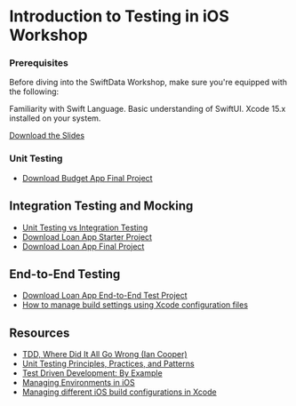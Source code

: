 # Introduction to Testing in iOS Workshop

### Prerequisites

Before diving into the SwiftData Workshop, make sure you're equipped with the following:

Familiarity with Swift Language.
Basic understanding of SwiftUI.
Xcode 15.x installed on your system.

[Download the Slides](slides.pdf)

### Unit Testing 
- [Download Budget App Final Project](BudgetApp.zip)

## Integration Testing and Mocking 
- [Unit Testing vs Integration Testing](https://circleci.com/blog/unit-testing-vs-integration-testing/)
- [Download Loan App Starter Project](LoanStarter/LoanApp-Starter.zip)
- [Download Loan App Final Project](LoanApp.zip)

## End-to-End Testing 

- [Download Loan App End-to-End Test Project](LoanApp-end-to-end-test.zip) 
- [How to manage build settings using Xcode configuration files](https://www.danijelavrzan.com/posts/2022/11/xcode-configuration/)

## Resources 
- [TDD, Where Did It All Go Wrong (Ian Cooper)](https://youtu.be/EZ05e7EMOLM?si=QDfLTerjYkA1D-UD)
- [Unit Testing Principles, Practices, and Patterns](https://a.co/d/6XjHFDK)
- [Test Driven Development: By Example](https://a.co/d/cZwpuFc)
- [Managing Environments in iOS](https://sarunw.com/posts/how-to-set-up-ios-environments/)
- [Managing different iOS build configurations in Xcode](https://tanaschita.com/20220214-managing-different-ios-environments-in-xcode/)